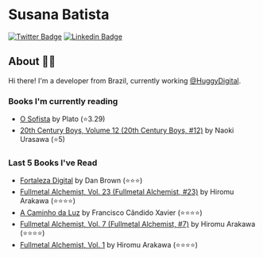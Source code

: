 # Susana Batista

[![Twitter Badge](https://img.shields.io/badge/-Twitter-blue?style=flat-square&logo=Twitter&logoColor=white&link=https://www.twitter.com/susanabatistas)](https://www.twitter.com/susanabatistas/)
[![Linkedin Badge](https://img.shields.io/badge/-Linkedin-blue?style=flat-square&logo=Linkedin&logoColor=white&link=https://www.linkedin.com/in/susanabatistas/)](https://www.linkedin.com/in/susanabatistas/)

## About :woman_technologist:

Hi there! I'm a developer from Brazil, currently working [@HuggyDigital](https://github.com/HuggyDigital).

### Books I'm currently reading
<!-- GOODREADS-LIST:START -->
- [O Sofista](https://www.goodreads.com/review/show/4261116427?utm_medium=api&utm_source=rss) by Plato (⭐️3.29)
- [20th Century Boys, Volume 12 (20th Century Boys, #12)](https://www.goodreads.com/review/show/4288034199?utm_medium=api&utm_source=rss) by Naoki Urasawa (⭐️5)
<!-- GOODREADS-LIST:END -->

### Last 5 Books I've Read
<!-- GOODREADS-READ-LIST:START -->
- [Fortaleza Digital](https://www.goodreads.com/review/show/3045669438?utm_medium=api&utm_source=rss) by Dan Brown (⭐⭐⭐)
- [Fullmetal Alchemist, Vol. 23 (Fullmetal Alchemist, #23)](https://www.goodreads.com/review/show/3895657214?utm_medium=api&utm_source=rss) by Hiromu Arakawa (⭐⭐⭐⭐)
- [A Caminho da Luz](https://www.goodreads.com/review/show/3761968769?utm_medium=api&utm_source=rss) by Francisco Cândido Xavier (⭐⭐⭐⭐)
- [Fullmetal Alchemist, Vol. 7 (Fullmetal Alchemist, #7)](https://www.goodreads.com/review/show/3844327749?utm_medium=api&utm_source=rss) by Hiromu Arakawa (⭐⭐⭐⭐)
- [Fullmetal Alchemist, Vol. 1](https://www.goodreads.com/review/show/3768627417?utm_medium=api&utm_source=rss) by Hiromu Arakawa (⭐⭐⭐⭐)
<!-- GOODREADS-READ-LIST:END -->
